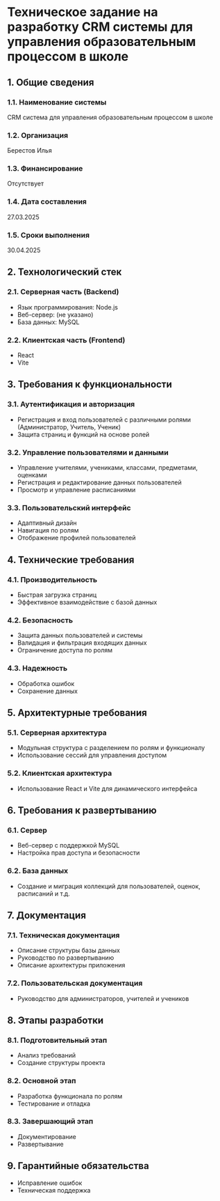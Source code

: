 # Техническое задание на разработку CRM системы для управления образовательным процессом в школе

## 1. Общие сведения

### 1.1. Наименование системы
CRM система для управления образовательным процессом в школе

### 1.2. Организация
Берестов Илья

### 1.3. Финансирование
Отсутствует

### 1.4. Дата составления
27.03.2025

### 1.5. Сроки выполнения
30.04.2025

## 2. Технологический стек

### 2.1. Серверная часть (Backend)
- Язык программирования: Node.js
- Веб-сервер: (не указано)
- База данных: MySQL

### 2.2. Клиентская часть (Frontend)
- React
- Vite

## 3. Требования к функциональности

### 3.1. Аутентификация и авторизация
- Регистрация и вход пользователей с различными ролями (Администратор, Учитель, Ученик)
- Защита страниц и функций на основе ролей

### 3.2. Управление пользователями и данными
- Управление учителями, учениками, классами, предметами, оценками
- Регистрация и редактирование данных пользователей
- Просмотр и управление расписаниями

### 3.3. Пользовательский интерфейс
- Адаптивный дизайн
- Навигация по ролям
- Отображение профилей пользователей

## 4. Технические требования

### 4.1. Производительность
- Быстрая загрузка страниц
- Эффективное взаимодействие с базой данных

### 4.2. Безопасность
- Защита данных пользователей и системы
- Валидация и фильтрация входящих данных
- Ограничение доступа по ролям

### 4.3. Надежность
- Обработка ошибок
- Сохранение данных

## 5. Архитектурные требования

### 5.1. Серверная архитектура
- Модульная структура с разделением по ролям и функционалу
- Использование сессий для управления доступом

### 5.2. Клиентская архитектура
- Использование React и Vite для динамического интерфейса

## 6. Требования к развертыванию

### 6.1. Сервер
- Веб-сервер с поддержкой MySQL
- Настройка прав доступа и безопасности

### 6.2. База данных
- Создание и миграция коллекций для пользователей, оценок, расписаний и т.д.

## 7. Документация

### 7.1. Техническая документация
- Описание структуры базы данных
- Руководство по развертыванию
- Описание архитектуры приложения

### 7.2. Пользовательская документация
- Руководство для администраторов, учителей и учеников

## 8. Этапы разработки

### 8.1. Подготовительный этап
- Анализ требований
- Создание структуры проекта

### 8.2. Основной этап
- Разработка функционала по ролям
- Тестирование и отладка

### 8.3. Завершающий этап
- Документирование
- Развертывание

## 9. Гарантийные обязательства
- Исправление ошибок
- Техническая поддержка
